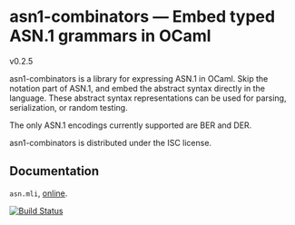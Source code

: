 # asn1-combinators — Embed typed ASN.1 grammars in OCaml

v0.2.5

asn1-combinators is a library for expressing ASN.1 in OCaml. Skip the notation
part of ASN.1, and embed the abstract syntax directly in the language. These
abstract syntax representations can be used for parsing, serialization, or
random testing.

The only ASN.1 encodings currently supported are BER and DER.

asn1-combinators is distributed under the ISC license.

## Documentation

`asn.mli`, [online][doc].

[doc]: https://mirleft.github.io/ocaml-asn1-combinators/doc

[![Build Status](https://travis-ci.org/mirleft/ocaml-asn1-combinators.svg?branch=master)](https://travis-ci.org/mirleft/ocaml-asn1-combinators)

